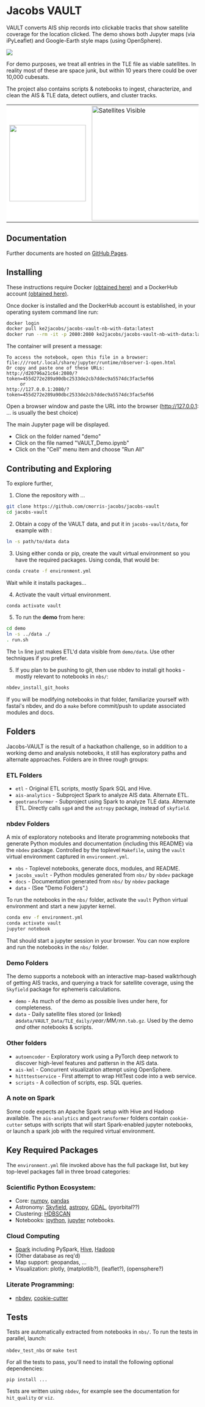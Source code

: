 # Jacobs VAULT



VAULT converts AIS ship records into clickable tracks that show satellite coverage for the location clicked. The demo shows both Jupyter maps (via iPyLeaflet) and Google-Earth style maps (using OpenSphere).  

<img src="images/vault-demo-3.gif">

For demo purposes, we treat all entries in the TLE file as viable satellites. In reality most of these are space junk, but within 10 years there could be over 10,000 cubesats. 

The project also contains scripts & notebooks to ingest, characterize, and clean the AIS & TLE data, detect outliers, and cluster tracks. 

<table>
    <tr style="background-color:#FFFFFF">
        <td style="background-color:#FFFFFF">
            <img src="images/Jacobs_logo_rgb_black.svg" width="200"/>
        </td>
        <td><img alt="Satellites Visible" src="images/polar_plot2.png" width="300"></td>
    </tr>
</table>



## Documentation
Further documents are hosted on [GitHub Pages](https://cmorris-jacobs.github.io/jacobs-vault/).

## Installing

These instructions require Docker [(obtained here)](https://docs.docker.com/get-docker/) and a DockerHub account [(obtained here)](https://hub.docker.com/). 

Once docker is installed and the DockerHub account is established, in your operating system command line run:
```bash
docker login
docker pull ke2jacobs/jacobs-vault-nb-with-data:latest
docker run --rm -it -p 2080:2080 ke2jacobs/jacobs-vault-nb-with-data:latest
```

The container will present a message:
```
To access the notebook, open this file in a browser:         
file:///root/.local/share/jupyter/runtime/nbserver-1-open.html    
Or copy and paste one of these URLs:       
http://d20796a21c64:2080/?token=455d272e289a90dbc2533de2cb7ddec9a5574dc3fac5ef66
     or     
http://127.0.0.1:2080/?token=455d272e289a90dbc2533de2cb7ddec9a5574dc3fac5ef66
```
Open a browser window and paste the URL into the browser (http://127.0.0.1: … is usually the best choice)

The main Jupyter page will be displayed.
 
* Click on the folder named "demo"
* Click on the file named "VAULT_Demo.ipynb"
* Click on the "Cell" menu item and choose "Run All"


## Contributing and Exploring

To explore further, 

1. Clone the repository with ...

```bash
git clone https://github.com/cmorris-jacobs/jacobs-vault
cd jacobs-vault
``` 

2. Obtain a copy of the VAULT data, and put it in `jacobs-vault/data`, for example with :
```bash
ln -s path/to/data data
```

3. Using either conda or pip, create the vault virtual environment so you have the required packages. Using conda, that would be:
```bash
conda create -f environment.yml
```
Wait while it installs packages...

4. Activate the vault virtual environment.
```bash
conda activate vault
```

5. To run the **demo** from here:
```bash
cd demo
ln -s ../data ./
. run.sh
```
The `ln` line just makes ETL'd data visible from `demo/data`. Use other techniques if you prefer.

5. If you plan to be pushing to git, then use nbdev to install git hooks - mostly relevant to notebooks in `nbs/`:
```bash
nbdev_install_git_hooks
```
If you will be modifying notebooks in that folder, familiarize yourself with fastai's nbdev, and do a `make` before commit/push to update associated modules and docs.


## Folders

Jacobs-VAULT is the result of a hackathon challenge, so in addition to a working demo and analysis notebooks, it still has exploratory paths and alternate approaches. Folders are in three rough groups:

### ETL Folders
* `etl` - Original ETL scripts, mostly Spark SQL and Hive.
* `ais-analytics` - Subproject Spark to analyze AIS data. Alternate ETL.
* `geotransformer` - Subproject using Spark to analyze TLE data. Alternate ETL. Directly calls `sgp4` and the `astropy` package, instead of `skyfield`.

### nbdev Folders
A mix of exploratory notebooks and literate programming notebooks that generate Python modules and documentation (including this README) via the `nbdev` package. Controlled by the toplevel `Makefile`, using the `vault` virtual environment captured in `environment.yml`.  
* `nbs` - Toplevel notebooks, generate docs, modules, and README.
* `jacobs_vault` - Python modules generated from `nbs/` by `nbdev` package
* `docs` - Documentation generated from `nbs/` by `nbdev` package
* `data` - (See "Demo Folders".)

To run the notebooks in the `nbs/` folder, 
activate the `vault` Python virtual environment and start a new jupyter kernel.
```bash
conda env -f environment.yml
conda activate vault
jupyter notebook
```
That should start a jupyter session in your browser. You can now explore and run the notebooks in the `nbs/` folder.

### Demo Folders
The demo supports a notebook with an interactive map-based walktrhough of getting AIS tracks, and querying a track for satellite coverage, using the `Skyfield` package for ephemeris calculations.  
* `demo` - As much of the demo as possible lives under here, for completeness.
* `data` - Daily satellite files stored (or linked) as`data/VAULT_Data/TLE_daily/`_year_`/`_MM_`/`_nn_`.tab.gz`. Used by the demo *and* other notebooks & scripts.  


### Other folders
* `autoencoder` - Exploratory work using a PyTorch deep network to discover high-level features and pattersn in the AIS data.
* `ais-kml` - Concurrent visualization attempt using OpenSphere.
* `hitttestservice` - First attempt to wrap HitTest code into a web service.
* `scripts` - A collection of scripts, esp. SQL queries.


### A note on Spark
Some code expects an Apache Spark setup with Hive and Hadoop available. The `ais-analytics` and `geotransformer` folders contain `cookie-cutter` setups with scripts that 
will start Spark-enabled jupyter notebooks, or launch a spark job with the required virtual environment.

## Key Required Packages

The `environment.yml` file invoked above has the full package list, but key top-level packages fall in three broad categories:

### Scientific Python Ecosystem:
* Core: [numpy](https://numpy.org), [pandas](https://pandas.pydata.org)
* Astronomy: [Skyfield](https://rhodesmill.org/skyfield/), [astropy](https://www.astropy.org), [GDAL](https://gdal.org), (pyorbital??)
* Clustering: [HDBSCAN](https://hdbscan.readthedocs.io/en/latest/index.html)
* Notebooks:  [ipython](https://ipython.org), [jupyter](https://jupyter.org) notebooks.

### Cloud Computing
* [Spark](https://spark.apache.org) including PySpark, [Hive](https://hive.apache.org), [Hadoop](https://hadoop.apache.org)
* (Other database as req'd)
* Map support: geopandas, ...
* Visualization: plotly, (matplotlib?), (leaflet?), (opensphere?)

### Literate Programming: 
* [nbdev](https://nbdev.fast.ai), [cookie-cutter](https://cookiecutter.readthedocs.io/en/latest/README.html)


## Tests

Tests are automatically extracted from notebooks in `nbs/`. To run the tests in parallel, launch:

`nbdev_test_nbs` or `make test`

For all the tests to pass, you'll need to install the following optional dependencies:

```
pip install ...
```

Tests are written using <code>nbdev</code>, for example see the documentation for `hit_quality` or `viz`.

